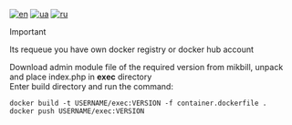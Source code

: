 [![en](https://img.shields.io/badge/lang-en-red.svg)](README.md)
[![ua](https://img.shields.io/badge/lang-ua-yellow.svg)](README.ua.md)
[![ru](https://img.shields.io/badge/lang-ru-blue.svg)](README.ru.md)

> [!IMPORTANT]
> Its requeue you have own docker registry or docker hub account

Download admin module file of the required version from mikbill, unpack and place index.php in **exec** directory<br>
Enter build directory and run the command:

```
docker build -t USERNAME/exec:VERSION -f container.dockerfile .
docker push USERNAME/exec:VERSION
```
